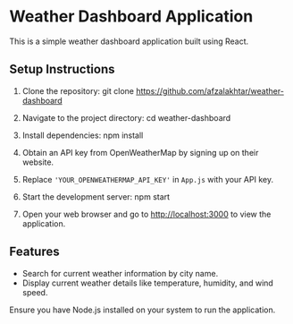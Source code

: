 # Weather Dashboard Application

This is a simple weather dashboard application built using React.

## Setup Instructions

1. Clone the repository: git clone https://github.com/afzalakhtar/weather-dashboard
2. Navigate to the project directory: cd weather-dashboard
3. Install dependencies: npm install
4. Obtain an API key from OpenWeatherMap by signing up on their website.

5. Replace `'YOUR_OPENWEATHERMAP_API_KEY'` in `App.js` with your API key.

6. Start the development server: npm start

7. Open your web browser and go to [http://localhost:3000](http://localhost:3000) to view the application.

## Features

- Search for current weather information by city name.
- Display current weather details like temperature, humidity, and wind speed.

Ensure you have Node.js installed on your system to run the application.